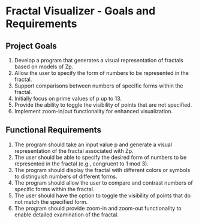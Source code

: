 # Fractal Visualizer - Goals and Requirements

## Project Goals
1. Develop a program that generates a visual representation of fractals based on models of Zp.
2. Allow the user to specify the form of numbers to be represented in the fractal.
3. Support comparisons between numbers of specific forms within the fractal.
4. Initially focus on prime values of p up to 13.
5. Provide the ability to toggle the visibility of points that are not specified.
6. Implement zoom-in/out functionality for enhanced visualization.

## Functional Requirements
1. The program should take an input value p and generate a visual representation of the fractal associated with Zp.
2. The user should be able to specify the desired form of numbers to be represented in the fractal (e.g., congruent to 1 mod 3).
3. The program should display the fractal with different colors or symbols to distinguish numbers of different forms.
4. The program should allow the user to compare and contrast numbers of specific forms within the fractal.
5. The user should have the option to toggle the visibility of points that do not match the specified form.
6. The program should provide zoom-in and zoom-out functionality to enable detailed examination of the fractal.
